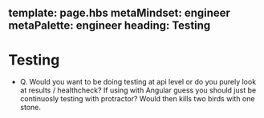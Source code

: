 template: page.hbs
metaMindset: engineer
metaPalette: engineer
heading: Testing
---

# Testing

* Q. Would you want to be doing testing at api level or do you purely look at results / healthcheck? If using with Angular guess you should just be continuosly testing with protractor? Would then kills two birds with one stone.
